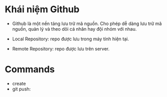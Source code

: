 # Khái niệm Github
- Github là một nền tảng lưu trữ mã nguồn. Cho phép dễ dàng lưu trữ mã nguồn, quản lý và theo dõi cá nhân hay đội nhóm với nhau.

- Local Repository: repo được lưu trong máy tính hiện tại.
- Remote Repository: repo được lưu trên server.


# Commands
- create
- git push: 